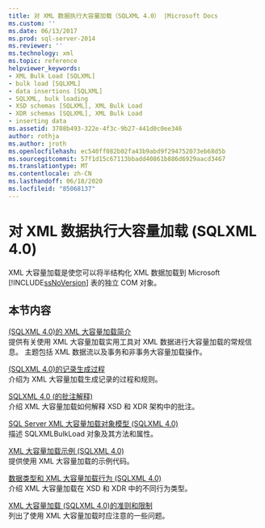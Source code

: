 ```yaml
---
title: 对 XML 数据执行大容量加载（SQLXML 4.0） |Microsoft Docs
ms.custom: ''
ms.date: 06/13/2017
ms.prod: sql-server-2014
ms.reviewer: ''
ms.technology: xml
ms.topic: reference
helpviewer_keywords:
- XML Bulk Load [SQLXML]
- bulk load [SQLXML]
- data insertions [SQLXML]
- SQLXML, bulk loading
- XSD schemas [SQLXML], XML Bulk Load
- XDR schemas [SQLXML], XML Bulk Load
- inserting data
ms.assetid: 3708b493-322e-4f3c-9b27-441d0c0ee346
author: rothja
ms.author: jroth
ms.openlocfilehash: ec540ff082b02fa43b9abd9f294752073eb68d5b
ms.sourcegitcommit: 57f1d15c67113bbadd40861b886d6929aacd3467
ms.translationtype: MT
ms.contentlocale: zh-CN
ms.lasthandoff: 06/18/2020
ms.locfileid: "85068137"
---
```

# <a name="performing-bulk-load-of-xml-data-sqlxml-40"></a>对 XML 数据执行大容量加载 (SQLXML 4.0)
  XML 大容量加载是使您可以将半结构化 XML 数据加载到 Microsoft [!INCLUDE[ssNoVersion](../../../includes/ssnoversion-md.md)] 表的独立 COM 对象。  
  
## <a name="in-this-section"></a>本节内容  
 [&#40;SQLXML 4.0&#41;的 XML 大容量加载简介](introduction-to-xml-bulk-load-sqlxml-4-0.md)  
 提供有关使用 XML 大容量加载实用工具对 XML 数据进行大容量加载的常规信息。 主题包括 XML 数据流以及事务和非事务大容量加载操作。  
  
 [&#40;SQLXML 4.0&#41;的记录生成过程](record-generation-process-sqlxml-4-0.md)  
 介绍为 XML 大容量加载生成记录的过程和规则。  
  
 [SQLXML 4.0 &#40;的批注解释&#41;](annotation-interpretation-sqlxml-4-0.md)  
 介绍 XML 大容量加载如何解释 XSD 和 XDR 架构中的批注。  
  
 [SQL Server XML 大容量加载对象模型 &#40;SQLXML 4.0&#41;](sql-server-xml-bulk-load-object-model-sqlxml-4-0.md)  
 描述 SQLXMLBulkLoad 对象及其方法和属性。  
  
 [XML 大容量加载示例 &#40;SQLXML 4.0&#41;](xml-bulk-load-examples-sqlxml-4-0.md)  
 提供使用 XML 大容量加载的示例代码。  
  
 [数据类型和 XML 大容量加载行为 &#40;SQLXML 4.0&#41;](data-types-and-xml-bulk-load-behavior-sqlxml-4-0.md)  
 介绍 XML 大容量加载在 XSD 和 XDR 中的不同行为类型。  
  
 [XML 大容量加载 &#40;SQLXML 4.0&#41;的准则和限制](guidelines-and-limitations-of-xml-bulk-load-sqlxml-4-0.md)  
 列出了使用 XML 大容量加载时应注意的一些问题。  
  
  
